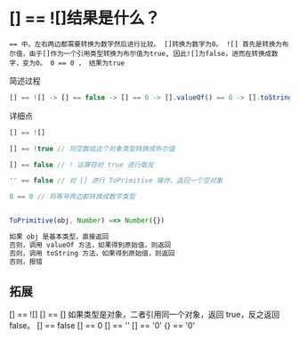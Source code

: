 
# [] == ![]结果是什么？

```
== 中，左右两边都需要转换为数字然后进行比较。 []转换为数字为0。 ![] 首先是转换为布尔值，由于[]作为一个引用类型转换为布尔值为true, 因此![]为false，进而在转换成数字，变为0。 0 == 0 ， 结果为true

```

简述过程
```js
[] == ![] -> [] == false -> [] == 0 -> [].valueOf() == 0 -> [].toString() == 0 -> '' == 0 -> 0 == 0 -> true
```


详细点
```js
[] == ![]

[] == !true // 将空数组这个对象类型转换成布尔值

[] == false // ! 运算符对 true 进行取反

'' == false // 对 [] 进行 ToPrimitive 操作，返回一个空对象 

0 == 0 // 将等号两边都转换成数字类型


ToPrimitive(obj, Number) ==> Number({})

如果 obj 是基本类型，直接返回
否则，调用 valueOf 方法，如果得到原始值，则返回
否则，调用 toString 方法，如果得到原始值，则返回
否则，报错
```



## 拓展
[] == ![]
[] == []  如果类型是对象，二者引用同一个对象，返回 true，反之返回 false。
[] == false
[] == 0
[] == '' 
[] == '0'
{} == '0'